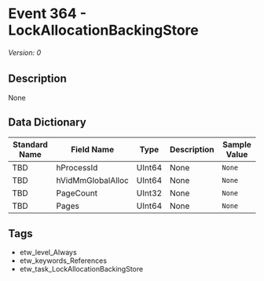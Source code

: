 # Event 364 - LockAllocationBackingStore
###### Version: 0

## Description
None

## Data Dictionary
|Standard Name|Field Name|Type|Description|Sample Value|
|---|---|---|---|---|
|TBD|hProcessId|UInt64|None|`None`|
|TBD|hVidMmGlobalAlloc|UInt64|None|`None`|
|TBD|PageCount|UInt32|None|`None`|
|TBD|Pages|UInt64|None|`None`|

## Tags
* etw_level_Always
* etw_keywords_References
* etw_task_LockAllocationBackingStore